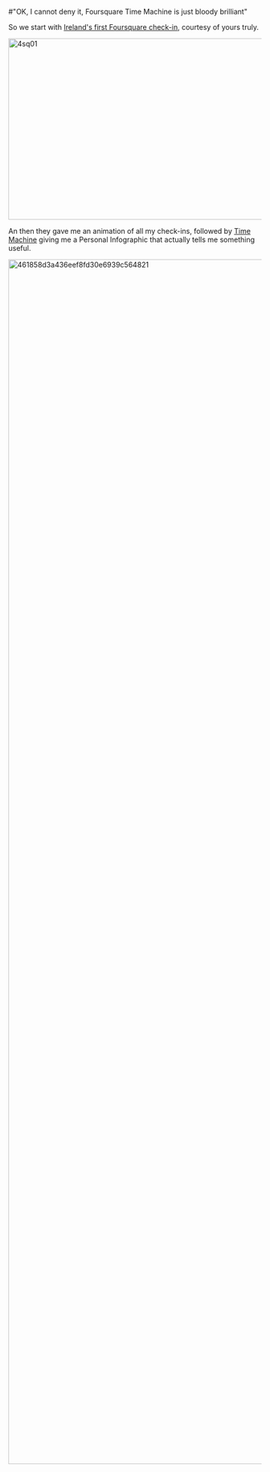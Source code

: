 #"OK, I cannot deny it, Foursquare Time Machine is just bloody brilliant"

So we start with <a href="https://foursquare.com/conoro/checkin/4af19aaea4de2f5efd936dbb">Ireland's first Foursquare check-in</a>, courtesy of yours truly.

<a href="http://conoroneill.net/wp-content/uploads/2013/06/4sq01.jpg"><img class="aligncenter size-large wp-image-1116" alt="4sq01" src="http://conoroneill.net/wp-content/uploads/2013/06/4sq01-1024x634.jpg" width="584" height="361" /></a>

An then they gave me an animation of all my check-ins, followed by <a href="https://foursquare.com/timemachine">Time Machine</a> giving me a Personal Infographic that actually tells me something useful.

<a href="http://conoroneill.net/wp-content/uploads/2013/06/461858d3a436eef8fd30e6939c564821.jpg"><img class="aligncenter size-full wp-image-1115" alt="461858d3a436eef8fd30e6939c564821" src="http://conoroneill.net/wp-content/uploads/2013/06/461858d3a436eef8fd30e6939c564821.jpg" width="700" height="2399" /></a>